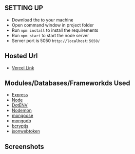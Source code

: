 ## SETTING UP 
- Download the to your machine
- Open command window in project folder
- Run <code>npm install</code> to install the requirements
- Run <code>npm start</code> to start the node server
- Server port is 5050 <code>http://localhost:5050/</code>

## Hosted Url
- [Vercel Link](https://xenon-stack-assignment.vercel.app/)

## Modules/Databases/Frameworkds Used
- [Express](https://www.npmjs.com/package/express)
- [Node](http://nodejs.org/)
- [DotENV](https://www.npmjs.com/package/dotenv)
- [Nodemon](https://www.npmjs.com/package/nodemon)
- [mongoose](https://mongoosejs.com/docs/)
- [mongodb](https://www.mongodb.com/cloud/atlas)
- [bcryptjs](https://www.npmjs.com/package/bcryptjs)
- [jsonwebtoken](https://www.npmjs.com/package/jsonwebtoken)

## Screenshots